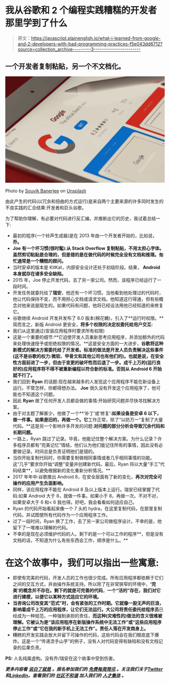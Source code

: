 # 我从谷歌和 2 个编程实践糟糕的开发者那里学到了什么

> 原文：<https://javascript.plainenglish.io/what-i-learned-from-google-and-2-developers-with-bad-programming-practices-f5e043dd6712?source=collection_archive---------3----------------------->

## 一个开发者复制粘贴，另一个不文档化。

![](img/613eb44b6ab18228a9b126cccac115d7.png)

Photo by [Souvik Banerjee](https://unsplash.com/@rswebsols?utm_source=medium&utm_medium=referral) on [Unsplash](https://unsplash.com?utm_source=medium&utm_medium=referral)

由此产生的代码(以冗余和扭曲的方式运行)是来自两个主要来源的许多同时发生的不良实践的汇合结果:开发者和巨头谷歌。

为了帮助你理解，有必要对代码进行反汇编，并推断出它的历史，我试着总结一下:

*   最初的程序(一个铃声生成器)是在 2013 年由一个开发者开始的，比如说，**乔。**
*   **Joe 有一个坏习惯(很时髦):**从 Stack Overflow 复制粘贴，不用太担心字体。虽然剪切粘贴是合理的，但是错的是**在做代码的时候完全没有文档和推理。匆忙通常是一个糟糕的顾问。**
*   当时安卓的版本是 KitKat，内部安全设计还处于初级阶段。结果， **Android 本身就存在诸多安全缺陷。**
*   2015 年，Joe 停止开发代码，去了另一家公司。然而，该程序已经运行了一段时间。
*   开发任务就委托给了**瑞安**，他还有一个坏习惯。当他看到他处理过的代码时，他让代码保持不变，而不用担心文档或请求文档。他知道这行得通，但有些概念对他来说是陌生的。如果代码有问题，他将已经设法用他已经知道的来修复它。
*   谷歌继续 Android 开发并发布了 6.0 版本(棉花糖)，引入了**运行时权限。**简而言之，新版 Android 更安全，**将多个权限的决定权委托给用户交互:**
*   我们从这里通过(安装应用程序时要求所有权限)
*   这是一个重要的细节:**它迫使开发人员重新思考应用程序，并添加额外的代码来处理快速授予或拒绝权限的情况。**这是安全方面的一大进步，**谷歌将这种新模式的解决方案委托给了开发者。标准的做法是开发人员负责解决这些事件(这不是谷歌的权力:微软、甲骨文和其他公司也有他们的)。**也就是说，在安全性方面前进了一步，但由于变更的破坏性而后退了一步。成千上万的(运行良好的)应用程序将不得不被重新编程以符合新的标准。否则**从 Android 6 开始就不行了。**
*   我们回到 **Ryan** 的话题:现在越来越多的人发现这个应用程序不能在新设备上运行。不管怎样，你都得想办法。 **Joe** 很久没有开发这个应用程序了，他可能也不知道这个问题。
*   因此 **Ryan** 做了任何开发人员都会做的事情:开始研究问题并尽快寻找解决方案。
*   由于对主题了解甚少，他做了一个**‘补丁’或‘修复’**:如果设备是安卓 6 以下，做一件事。如果是旧的，再做一个。它**工作正常，除了“以防万一”复制了大量代码。**这是另一个影响许多开发的问题:**对问题的部分分析会导致冗余代码和长期问题。**
*   一路上，Ryan 跳过了记录。毕竟，他能记住整个解决方案。为什么记录？许多程序员都有“完美记忆”情结，他们认为他们能记住所有的事情，因此没有必要做记录。时间总是负责证明他们是错的。
*   当你开始复制代码时，你需要复制做相同事情或者几乎相同事情的功能。这“几乎”要求你开始“调整”变量并创建新代码。最后，Ryan 将以大量“手工”代码结束**，以避免根据新的变化重新分析情况。**
*   2017 年年中:谷歌推出 Android 8，在安全层面有了新的变化，**再次对完全可操作的应用产生负面影响。**
*   同样，该应用程序不能在 Android 8 及以上版本上运行。瑞安已经掌握了代码:如果 Android 大于 8，就做一件事。如果小于 8，再做一次。不对不对，如果安卓大于 6 和< 6 我也得。好吧，我会看看如何适应自己。
*   Ryan 的代码开始看起来像一个 7 头的 hydra，在这里复制代码，在那里复制代码，并试图使所有代码作为一个应用程序工作。
*   过了一段时间，Ryan 换了工作，去了另一家公司做程序设计。不幸的是，他留下了一堆难以理解的代码。
*   不幸的是现在必须维护代码的人。剩下的是一个可以工作的程序**，但是没有文档的话，不知道为什么有些东西会工作，顺序是什么。**

# 在这个故事中，我们可以指出一些寓意:

*   即使有完美的代码，开发人员的工作也很少完成。所有应用程序都依赖于它们之间的交互方式，并由操作系统支持。所以除了在非常狭窄的环境中，**‘完美’**的概念并不存在。剩下的就是**可完善的代码**，**一个“活的”存在，我们对它进行建模，以便它以某种方式适应它的环境。**
*   **当咨询公司改变其“范式”时，会有紧张的工作时期。它就像一股无声的巨浪，影响着成千上万的应用程序，让它们无法运行。大公司将责任委托给程序员**已经成为一种规范，一种强制承担的责任，**而这种(灾难性的)做法的含义很难被理解。它被认为是“该应用程序在新版操作系统中无法工作”或“这些应用程序停止工作”或“它在我的新手机上无法工作”。**责任人落在开发商身上。****
*   糟糕的开发实践会放大并留下可操作的代码，这些代码会在我们眼皮底下爆炸。这是一个“传递烫手山芋”的例子，没有人对代码变得有缺陷和没有文档记录的后果负责。

**PS:** 人名纯属虚构。没有乔/瑞安在这个故事中受到伤害。

***更多内容看*** [***说白了就是***](https://plainenglish.io/) ***。报名参加我们的*** [***免费每周简讯***](http://newsletter.plainenglish.io/) ***。关注我们关于***[***Twitter***](https://twitter.com/inPlainEngHQ)***和***[***LinkedIn***](https://www.linkedin.com/company/inplainenglish/)***。查看我们的*** [***社区不和谐***](https://discord.gg/GtDtUAvyhW) ***加入我们的*** [***人才集体***](https://inplainenglish.pallet.com/talent/welcome) ***。***